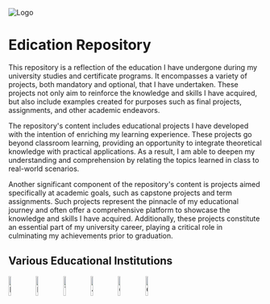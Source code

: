 ![Logo](https://raw.githubusercontent.com/beydah/Assets-Repository/main/gifs/EducationRepositoryBanner.gif)

# Edication Repository

This repository is a reflection of the education I have undergone during my university studies and certificate programs. It encompasses a variety of projects, both mandatory and optional, that I have undertaken. These projects not only aim to reinforce the knowledge and skills I have acquired, but also include examples created for purposes such as final projects, assignments, and other academic endeavors.

The repository's content includes educational projects I have developed with the intention of enriching my learning experience. These projects go beyond classroom learning, providing an opportunity to integrate theoretical knowledge with practical applications. As a result, I am able to deepen my understanding and comprehension by relating the topics learned in class to real-world scenarios.

Another significant component of the repository's content is projects aimed specifically at academic goals, such as capstone projects and term assignments. Such projects represent the pinnacle of my educational journey and often offer a comprehensive platform to showcase the knowledge and skills I have acquired. Additionally, these projects constitute an essential part of my university career, playing a critical role in culminating my achievements prior to graduation.

## Various Educational Institutions
  <img src="https://www.nisantasi.edu.tr/assets/images/header-logo2.png" alt="Nisantasi University Logo" style="width: 10%;">
  <img src="https://global-uploads.webflow.com/6097e0eca1e875de53031ff6/6241a5ec363584013b7b1857_Patika%20logo%20(2).png" alt="Patika Academy Logo" style="width: 10%;">
  <img src="https://scontent.fist6-2.fna.fbcdn.net/v/t39.30808-6/355883698_837124021114511_4467990912055020983_n.png?_nc_cat=100&ccb=1-7&_nc_sid=09cbfe&_nc_ohc=vmI20vWxsJUAX82HgVk&_nc_ht=scontent.fist6-2.fna&oh=00_AfBGcwlAs_l7auIgObf6eACGbJEa9UVGZv6ZrsEnmsRTIQ&oe=64D3292E" alt="Turkcell Gelecegi Yazanlar" style="width: 10%;">
  <img src="https://42istanbul.com.tr/wp-content/uploads/2022/07/social-media.jpg" alt="42 Istanbul" style="width: 10%;">
  <img src="https://www.nicva.org/sites/default/files/styles/article_image/public/d7content/article-images/google_digital_garage.jpg?itok=-8KlrEvf" alt="Google Digital Garage" style="width: 10%;">
  <img src="https://upload.wikimedia.org/wikipedia/commons/9/97/Coursera-Logo_600x600.svg" alt="Coursera" style="width: 10%;">
